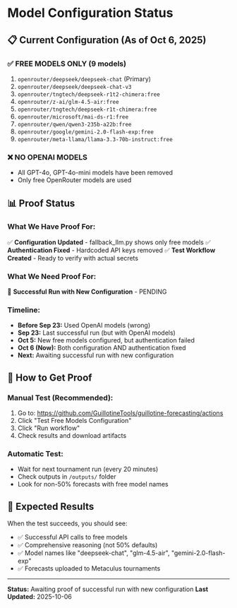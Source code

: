 # Model Configuration Status

## 📋 **Current Configuration (As of Oct 6, 2025)**

### ✅ **FREE MODELS ONLY (9 models)**
1. `openrouter/deepseek/deepseek-chat` (Primary)
2. `openrouter/deepseek/deepseek-chat-v3`
3. `openrouter/tngtech/deepseek-r1t2-chimera:free`
4. `openrouter/z-ai/glm-4.5-air:free`
5. `openrouter/tngtech/deepseek-r1t-chimera:free`
6. `openrouter/microsoft/mai-ds-r1:free`
7. `openrouter/qwen/qwen3-235b-a22b:free`
8. `openrouter/google/gemini-2.0-flash-exp:free`
9. `openrouter/meta-llama/llama-3.3-70b-instruct:free`

### ❌ **NO OPENAI MODELS**
- All GPT-4o, GPT-4o-mini models have been removed
- Only free OpenRouter models are used

## 📊 **Proof Status**

### **What We Have Proof For:**
✅ **Configuration Updated** - fallback_llm.py shows only free models
✅ **Authentication Fixed** - Hardcoded API keys removed
✅ **Test Workflow Created** - Ready to verify with actual secrets

### **What We Need Proof For:**
🔄 **Successful Run with New Configuration** - PENDING

### **Timeline:**
- **Before Sep 23:** Used OpenAI models (wrong)
- **Sep 23:** Last successful run (but with OpenAI models)
- **Oct 5:** New free models configured, but authentication failed
- **Oct 6 (Now):** Both configuration AND authentication fixed
- **Next:** Awaiting successful run with new configuration

## 🧪 **How to Get Proof**

### **Manual Test (Recommended):**
1. Go to: https://github.com/GuillotineTools/guillotine-forecasting/actions
2. Click "Test Free Models Configuration"
3. Click "Run workflow"
4. Check results and download artifacts

### **Automatic Test:**
- Wait for next tournament run (every 20 minutes)
- Check outputs in `/outputs/` folder
- Look for non-50% forecasts with free model names

## 🎯 **Expected Results**

When the test succeeds, you should see:
- ✅ Successful API calls to free models
- ✅ Comprehensive reasoning (not 50% defaults)
- ✅ Model names like "deepseek-chat", "glm-4.5-air", "gemini-2.0-flash-exp"
- ✅ Forecasts uploaded to Metaculus tournaments

---
**Status:** Awaiting proof of successful run with new configuration
**Last Updated:** 2025-10-06